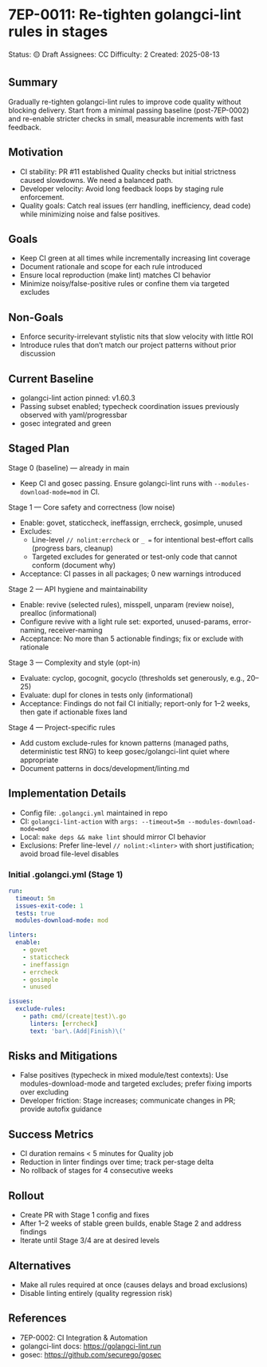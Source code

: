 # 7EP-0011: Re-tighten golangci-lint rules in stages

Status: 🟡 Draft
Assignees: CC
Difficulty: 2
Created: 2025-08-13

## Summary
Gradually re-tighten golangci-lint rules to improve code quality without blocking delivery. Start from a minimal passing baseline (post-7EP-0002) and re-enable stricter checks in small, measurable increments with fast feedback.

## Motivation
- CI stability: PR #11 established Quality checks but initial strictness caused slowdowns. We need a balanced path.
- Developer velocity: Avoid long feedback loops by staging rule enforcement.
- Quality goals: Catch real issues (err handling, inefficiency, dead code) while minimizing noise and false positives.

## Goals
- Keep CI green at all times while incrementally increasing lint coverage
- Document rationale and scope for each rule introduced
- Ensure local reproduction (make lint) matches CI behavior
- Minimize noisy/false-positive rules or confine them via targeted excludes

## Non-Goals
- Enforce security-irrelevant stylistic nits that slow velocity with little ROI
- Introduce rules that don’t match our project patterns without prior discussion

## Current Baseline
- golangci-lint action pinned: v1.60.3
- Passing subset enabled; typecheck coordination issues previously observed with yaml/progressbar
- gosec integrated and green

## Staged Plan

Stage 0 (baseline) — already in main
- Keep CI and gosec passing. Ensure golangci-lint runs with `--modules-download-mode=mod` in CI.

Stage 1 — Core safety and correctness (low noise)
- Enable: govet, staticcheck, ineffassign, errcheck, gosimple, unused
- Excludes:
  - Line-level `// nolint:errcheck` or `_ =` for intentional best-effort calls (progress bars, cleanup)
  - Targeted excludes for generated or test-only code that cannot conform (document why)
- Acceptance: CI passes in all packages; 0 new warnings introduced

Stage 2 — API hygiene and maintainability
- Enable: revive (selected rules), misspell, unparam (review noise), prealloc (informational)
- Configure revive with a light rule set: exported, unused-params, error-naming, receiver-naming
- Acceptance: No more than 5 actionable findings; fix or exclude with rationale

Stage 3 — Complexity and style (opt-in)
- Evaluate: cyclop, gocognit, gocyclo (thresholds set generously, e.g., 20–25)
- Evaluate: dupl for clones in tests only (informational)
- Acceptance: Findings do not fail CI initially; report-only for 1–2 weeks, then gate if actionable fixes land

Stage 4 — Project-specific rules
- Add custom exclude-rules for known patterns (managed paths, deterministic test RNG) to keep gosec/golangci-lint quiet where appropriate
- Document patterns in docs/development/linting.md

## Implementation Details

- Config file: `.golangci.yml` maintained in repo
- CI: `golangci-lint-action` with `args: --timeout=5m --modules-download-mode=mod`
- Local: `make deps && make lint` should mirror CI behavior
- Exclusions: Prefer line-level `// nolint:<linter>` with short justification; avoid broad file-level disables

### Initial .golangci.yml (Stage 1)
```yaml
run:
  timeout: 5m
  issues-exit-code: 1
  tests: true
  modules-download-mode: mod

linters:
  enable:
    - govet
    - staticcheck
    - ineffassign
    - errcheck
    - gosimple
    - unused

issues:
  exclude-rules:
    - path: cmd/(create|test)\.go
      linters: [errcheck]
      text: 'bar\.(Add|Finish)\('
```

## Risks and Mitigations
- False positives (typecheck in mixed module/test contexts): Use modules-download-mode and targeted excludes; prefer fixing imports over excluding
- Developer friction: Stage increases; communicate changes in PR; provide autofix guidance

## Success Metrics
- CI duration remains < 5 minutes for Quality job
- Reduction in linter findings over time; track per-stage delta
- No rollback of stages for 4 consecutive weeks

## Rollout
- Create PR with Stage 1 config and fixes
- After 1–2 weeks of stable green builds, enable Stage 2 and address findings
- Iterate until Stage 3/4 are at desired levels

## Alternatives
- Make all rules required at once (causes delays and broad exclusions)
- Disable linting entirely (quality regression risk)

## References
- 7EP-0002: CI Integration & Automation
- golangci-lint docs: https://golangci-lint.run
- gosec: https://github.com/securego/gosec

